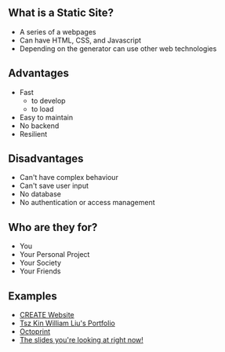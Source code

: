 ---
---

## What is a Static Site?

* A series of a webpages
* Can have HTML, CSS, and Javascript
* Depending on the generator can use other web technologies

## Advantages

* Fast
  * to develop
  * to load
* Easy to maintain
* No backend
* Resilient

## Disadvantages

* Can't have complex behaviour
* Can't save user input
* No database
* No authentication or access management

## Who are they for?

* You
* Your Personal Project
* Your Society
* Your Friends

## Examples

* [CREATE Website](https://createunsw.com.au)
* [Tsz Kin William Liu's Portfolio](https://liutkwilliam.github.io/)
* [Octoprint](https://octoprint.org/)
* [The slides you're looking at right now!](https://github.com/CreateUNSW/github-pages-workshop)
